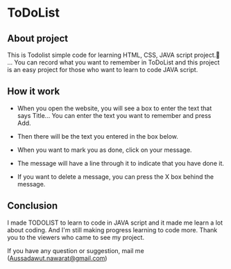 # ToDoList 


## About project

This is Todolist simple code for learning HTML, CSS, JAVA script project.📖
...
You can record what you want to remember in ToDoList and this project is an easy project for those who want to learn to code JAVA script.



## How it work

- When you open the website, you will see a box to enter the text that says Title... You can enter the text you want to remember and press Add.

- Then there will be the text you entered in the box below.

- When you want to mark you as done, click on your message.

- The message will have a line through it to indicate that you have done it.

- If you want to delete a message, you can press the X box behind the message.


## Conclusion

I made TODOLIST to learn to code in JAVA script and it made me learn a lot about coding. And I'm still making progress learning to code more. Thank you to the viewers who came to see my project.

If you have any question or suggestion, mail me (Aussadawut.nawarat@gmail.com)
